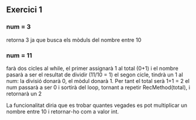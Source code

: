 ## Exercici 1

### num = 3
retorna 3 ja que busca els mòduls del nombre entre 10

### num = 11
farà dos cicles al while, el primer assignarà 1 al total (0+1) i el nombre pasarà a ser el resultat de dividir (11/10 = 1)
el segon cicle, tindrà un 1 al num: la divisió donarà 0, el mòdul donarà 1. Per tant el total serà 1+1 = 2
el num passarà a ser 0 i sortirà del loop, tornant a repetir RecMethod(total), i retornarà un 2


La funcionalitat diria que es trobar quantes vegades es pot multiplicar un nombre entre 10 i retornar-ho com a valor int.